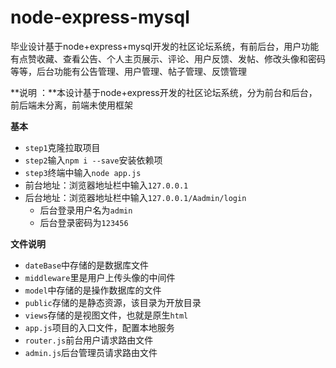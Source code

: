 # node-express-mysql
毕业设计基于node+express+mysql开发的社区论坛系统，有前后台，用户功能有点赞收藏、查看公告、个人主页展示、评论、用户反馈、发帖、修改头像和密码等等，后台功能有公告管理、用户管理、帖子管理、反馈管理

**说明 ：**本设计基于node+express开发的社区论坛系统，分为前台和后台，前后端未分离，前端未使用框架

**基本**

+ `step1`克隆拉取项目
+ `step2`输入`npm i --save`安装依赖项
+ `step3`终端中输入`node app.js`
+ 前台地址：浏览器地址栏中输入`127.0.0.1`
+ 后台地址：浏览器地址栏中输入`127.0.0.1/Aadmin/login`
  + 后台登录用户名为`admin`
  + 后台登录密码为`123456`

**文件说明**

+ `dateBase`中存储的是数据库文件
+ `middleware`里是用户上传头像的中间件
+ `model`中存储的是操作数据库的文件
+ `public`存储的是静态资源，该目录为开放目录
+ `views`存储的是视图文件，也就是原生`html`
+ `app.js`项目的入口文件，配置本地服务
+ `router.js`前台用户请求路由文件
+ `admin.js`后台管理员请求路由文件

